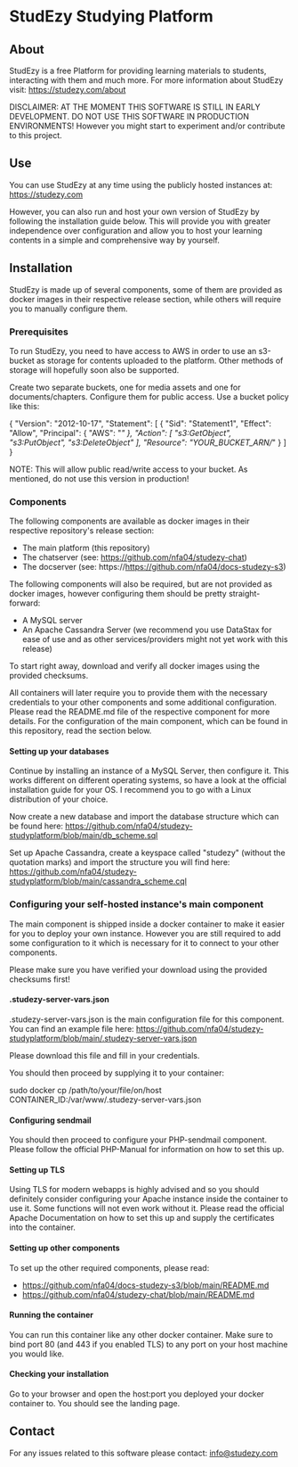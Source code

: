 # StudEzy Studying Platform

## About
StudEzy is a free Platform for providing learning materials to students, interacting with them and much more. For more information about StudEzy visit: https://studezy.com/about

DISCLAIMER: AT THE MOMENT THIS SOFTWARE IS STILL IN EARLY DEVELOPMENT. DO NOT USE THIS SOFTWARE IN PRODUCTION ENVIRONMENTS! However you might start to experiment and/or contribute to this project.

## Use
You can use StudEzy at any time using the publicly hosted instances at: https://studezy.com

However, you can also run and host your own version of StudEzy by following the installation guide below. This will provide you with greater independence over configuration and allow you to host your learning contents in a simple and comprehensive way by yourself.

## Installation
StudEzy is made up of several components, some of them are provided as docker images in their respective release section, while others will require you to manually configure them.

### Prerequisites
To run StudEzy, you need to have access to AWS in order to use an s3-bucket as storage for contents uploaded to the platform. Other methods of storage will hopefully soon also be supported.

Create two separate buckets, one for media assets and one for documents/chapters. Configure them for public access. Use a bucket policy like this:

  {
    "Version": "2012-10-17",
    "Statement": [
        {
            "Sid": "Statement1",
            "Effect": "Allow",
            "Principal": {
                "AWS": "*"
            },
            "Action": [
                "s3:GetObject",
                "s3:PutObject",
                "s3:DeleteObject"
            ],
            "Resource": "YOUR_BUCKET_ARN/*"
        }
    ]
}

NOTE: This will allow public read/write access to your bucket. As mentioned, do not use this version in production!

### Components
The following components are available as docker images in their respective repository's release section:
- The main platform (this repository)
- The chatserver (see: https://github.com/nfa04/studezy-chat)
- The docserver (see: https://https://github.com/nfa04/docs-studezy-s3)

The following components will also be required, but are not provided as docker images, however configuring them should be pretty straight-forward:
- A MySQL server
- An Apache Cassandra Server (we recommend you use DataStax for ease of use and as other services/providers might not yet work with this release)

To start right away, download and verify all docker images using the provided checksums. 

All containers will later require you to provide them with the necessary credentials to your other components and some additional configuration. Please read the README.md file of the respective component for more details. For the configuration of the main component, which can be found in this repository, read the section below.

#### Setting up your databases
Continue by installing an instance of a MySQL Server, then configure it. This works different on different operating systems, so have a look at the official installation guide for your OS. I recommend you to go with a Linux distribution of your choice.

Now create a new database and import the database structure which can be found here: https://github.com/nfa04/studezy-studyplatform/blob/main/db_scheme.sql

Set up Apache Cassandra, create a keyspace called "studezy" (without the quotation marks) and import the structure you will find here: https://github.com/nfa04/studezy-studyplatform/blob/main/cassandra_scheme.cql

### Configuring your self-hosted instance's main component
The main component is shipped inside a docker container to make it easier for you to deploy your own instance. However you are still required to add some configuration to it which is necessary for it to connect to your other components.

Please make sure you have verified your download using the provided checksums first!

#### .studezy-server-vars.json
.studezy-server-vars.json is the main configuration file for this component. You can find an example file here: https://github.com/nfa04/studezy-studyplatform/blob/main/.studezy-server-vars.json

Please download this file and fill in your credentials.

You should then proceed by supplying it to your container:

sudo docker cp /path/to/your/file/on/host CONTAINER_ID:/var/www/.studezy-server-vars.json

#### Configuring sendmail
You should then proceed to configure your PHP-sendmail component. Please follow the official PHP-Manual for information on how to set this up.

#### Setting up TLS
Using TLS for modern webapps is highly advised and so you should definitely consider configuring your Apache instance inside the container to use it. Some functions will not even work without it. Please read the official Apache Documentation on how to set this up and supply the certificates into the container. 

#### Setting up other components
To set up the other required components, please read:
- https://github.com/nfa04/docs-studezy-s3/blob/main/README.md
- https://github.com/nfa04/studezy-chat/blob/main/README.md

#### Running the container
You can run this container like any other docker container. Make sure to bind port 80 (and 443 if you enabled TLS) to any port on your host machine you would like.

#### Checking your installation
Go to your browser and open the host:port you deployed your docker container to. You should see the landing page.

## Contact
For any issues related to this software please contact: info@studezy.com
